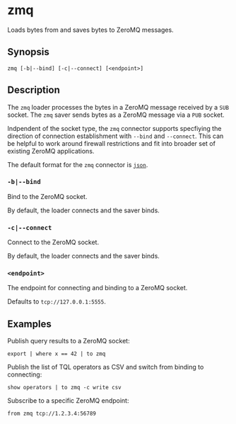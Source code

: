 # zmq

Loads bytes from and saves bytes to ZeroMQ messages.

## Synopsis

```
zmq [-b|--bind] [-c|--connect] [<endpoint>]
```

## Description

The `zmq` loader processes the bytes in a ZeroMQ message received by a `SUB`
socket. The `zmq` saver sends bytes as a ZeroMQ message via a `PUB` socket.

Indpendent of the socket type, the `zmq` connector supports specfiying the
direction of connection establishment with `--bind` and `--connect`. This can be
helpful to work around firewall restrictions and fit into broader set of
existing ZeroMQ applications.

The default format for the `zmq` connector is [`json`](../formats/json.md).

### `-b|--bind`

Bind to the ZeroMQ socket.

By default, the loader connects and the saver binds.

### `-c|--connect`

Connect to the ZeroMQ socket.

By default, the loader connects and the saver binds.

### `<endpoint>`

The endpoint for connecting and binding to a ZeroMQ socket.

Defaults to `tcp://127.0.0.1:5555`.

## Examples

Publish query results to a ZeroMQ socket:

```
export | where x == 42 | to zmq
```

Publish the list of TQL operators as CSV and switch from binding to connecting:

```
show operators | to zmq -c write csv
```

Subscribe to a specific ZeroMQ endpoint:

```
from zmq tcp://1.2.3.4:56789
```
